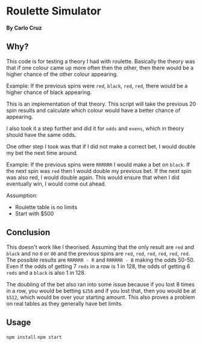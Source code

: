 # Roulette Simulator

**By Carlo Cruz**

## Why?

This code is for testing a theory I had with roulette. Basically the theory was that if one colour came up more often
then the other, then there would be a higher chance of the other colour appearing.

Example: If the previous spins were `red`, `black`, `red`, `red`, there would be a higher chance of black appearing.

This is an implementation of that theory. This script will take the previous 20 spin results and calculate which colour
would have a better chance of appearing.

I also took it a step further and did it for `odds` and `evens`, which in theory should have the same odds.

One other step I took was that if I did not make a correct bet, I would double my bet the next time around.

Example: If the previous spins were `RRRRRR` I would make a bet on `black`. If the next spin was `red` then I would
double my previous bet. If the next spin was also red, I would double again. This would ensure that when I did eventually
win, I would come out ahead.

Assumption:
- Roulette table is no limits
- Start with $500

## Conclusion

This doesn't work like I theorised. Assuming that the only result are `red` and `black` and no `0` or `00` and the
previous spins are `red`, `red`, `red`, `red`, `red`, `red`. The possible results are `RRRRRR - R` and `RRRRRR - B` 
making the odds 50-50. Even if the odds of getting 7 `reds` in a row is 1 in 128, the odds of getting 6 `reds` 
and a `black` is also 1 in 128.

The doubling of the bet also ran into some issue because if you lost 8 times in a row, you would be betting `$256`
and if you lost that, then you would be at `$512`, which would be over your starting amount. This also proves a problem
on real tables as they generally have bet limits.


## Usage

`npm install`
`npm start`

